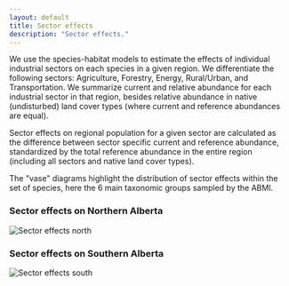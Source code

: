 ```yaml
---
layout: default
title: Sector effects
description: "Sector effects."
---
```


We use the species-habitat models to estimate the effects of individual industrial sectors on each species in a given region. We differentiate the following sectors: Agriculture, Forestry, Energy, Rural/Urban, and Transportation. We summarize current and relative abundance for each industrial sector in that region, besides relative abundance in native (undisturbed) land cover types (where current and reference abundances are equal).

Sector effects on regional population for a given sector are calculated as the difference between sector specific current and reference abundance, standardized by the total reference abundance in the entire region (including all sectors and native land cover types).

The "vase" diagrams highlight the distribution of sector effects within the set of species, here the 6 main taxonomic groups sampled by the ABMI.

### Sector effects on Northern Alberta

<img src="{{ site.contents }}/multispecies/sector-effects/sect3.png" class="img-responsive" alt="Sector effects north"/>

### Sector effects on Southern Alberta

<img src="{{ site.contents }}/multispecies/sector-effects/sect4.png" class="img-responsive" alt="Sector effects south"/>
